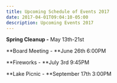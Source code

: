 ```yaml
---
title: Upcoming Schedule of Events 2017
date: 2017-04-01T09:04:10-05:00
description: Upcoming Events 2017
---
```

**Spring Cleanup -** May 13th-21st

**Board Meeting - **June 26th 6:00PM

**Fireworks - **July 3rd 9:45PM

**Lake Picnic - **September 17th 3:00PM
